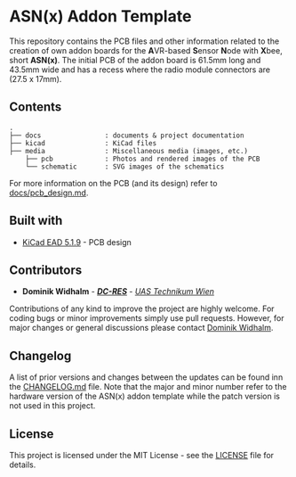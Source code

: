 # ASN(x) Addon Template

This repository contains the PCB files and other information related to the creation of own addon boards for the **A**VR-based **S**ensor **N**ode with **X**bee, short **ASN(x)**.
The initial PCB of the addon board is 61.5mm long and 43.5mm wide and has a recess where the radio module connectors are (27.5 x 17mm).


## Contents

```
.
├── docs                : documents & project documentation
├── kicad               : KiCad files
├── media               : Miscellaneous media (images, etc.)
    ├── pcb             : Photos and rendered images of the PCB
    └── schematic       : SVG images of the schematics
```

For more information on the PCB (and its design) refer to [docs/pcb_design.md](docs/pcb_design.md).


## Built with

* [KiCad EAD 5.1.9](https://kicad.org/) - PCB design


## Contributors

* **Dominik Widhalm** - [***DC-RES***](https://informatics.tuwien.ac.at/doctoral/resilient-embedded-systems/) - [*UAS Technikum Wien*](https://embsys.technikum-wien.at/staff/widhalm/)

Contributions of any kind to improve the project are highly welcome.
For coding bugs or minor improvements simply use pull requests.
However, for major changes or general discussions please contact [Dominik Widhalm](mailto:widhalm@technikum-wien.at?subject=ASN(x)%20on%20GitHub).


## Changelog

A list of prior versions and changes between the updates can be found inn the [CHANGELOG.md](CHANGELOG.md) file.
Note that the major and minor number refer to the hardware version of the ASN(x) addon template while the patch version is not used in this project.


## License

This project is licensed under the MIT License - see the [LICENSE](LICENSE) file for details.

